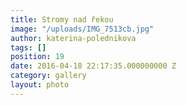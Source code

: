 ```yaml
---
title: Stromy nad řekou
image: "/uploads/IMG_7513cb.jpg"
author: katerina-polednikova
tags: []
position: 19
date: 2016-04-18 22:17:35.000000000 Z
category: gallery
layout: photo
---
```

